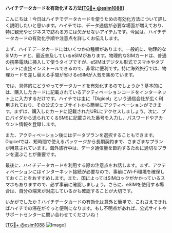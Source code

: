 **ハイチデータカードを有効化する方法[[TG💪+ @esim1088](https://t.me/s/esim1088)]**

こんにちは！今日はハイチでデータカードを使うための有効化方法について詳しく説明したいと思います。ハイチでは、データ通信が必要な場面が増えており、特に観光やビジネスで訪れる方には欠かせないアイテムです。今回は、ハイチデータカードの有効化手順や注意点を詳しくお伝えします。

まず、ハイチデータカードにはいくつかの種類があります。一般的に、物理的なSIMカードと、最近普及しているeSIMがあります。物理的なSIMカードは、普通の携帯電話に挿入して使うタイプですが、eSIMはデジタル形式でスマホやタブレットに直接インストールできるので、非常に便利です。特に海外旅行では、物理カードを差し替える手間が省けるeSIMが人気を集めています。

では、具体的にどうやってデータカードを有効化するのでしょうか？基本的には、購入したカードに記載されているアクティベーションコードをインターネット上に入力するだけです。ハイチでは主に「Digicel」という通信会社が広く利用されており、その公式ウェブサイトから簡単にアクティベーションができます。まずは、購入したカードに記載されたURLにアクセスしましょう。次に、プロバイダから送られてくるSMSに記載された番号を入力し、パスワードやアカウント情報を登録します。

また、アクティベーション後にはデータプランを選択することもできます。Digicelでは、短時間で使えるパッケージから長期契約まで、さまざまなプランが用意されています。海外旅行中は、データ通信量を節約するために適切なプランを選ぶことが重要です。

最後に、ハイチデータカードを利用する際の注意点をお話します。まず、アクティベーションにはインターネット接続が必要なので、事前にWi-Fi環境を確保しておくことをおすすめします。また、国によってはSIMロックがかかっているスマホもありますので、必ず事前に確認しましょう。さらに、eSIMを使用する場合は、自分の端末が対応しているかも確認することが大切です。

いかがでしたか？ハイチデータカードの有効化は意外と簡単で、これさえできればハイチでの滞在がぐっと便利になります。もし不明点があれば、公式サイトやサポートセンターに問い合わせてくださいね！

[[TG💪+ @esim1088](https://t.me/s/esim1088) ![Image](https://i.postimg.cc/Y0z9fWf4/image.png)]